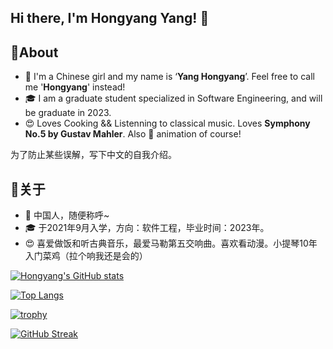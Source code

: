 ## Hi there, I'm Hongyang Yang! 👋

<!--

Here are some ideas to get you started:

- 🔭 I’m currently working on ...
- 🌱 I’m currently learning ...
- 👯 I’m looking to collaborate on ...
- 🤔 I’m looking for help with ...
- 💬 Ask me about ...
- 📫 How to reach me: ...
- 😄 Pronouns: ...
- ⚡ Fun fact: ...d
-->
## 🚀About
* 👩 I'm a Chinese girl and my name is ‘**Yang Hongyang**’. Feel free to call me '**Hongyang**' instead!
* 🎓 I am a graduate student specialized in Software Engineering, and will be graduate in 2023.
* 😍 Loves Cooking && Listenning to classical music. Loves **Symphony No.5 by Gustav Mahler**. Also 💖 animation of course!

为了防止某些误解，写下中文的自我介绍。

## 🚀关于
* 👩 中国人，随便称呼~ 
* 🎓 于2021年9月入学，方向：软件工程，毕业时间：2023年。
* 😍 喜爱做饭和听古典音乐，最爱马勒第五交响曲。喜欢看动漫。小提琴10年入门菜鸡（拉个响我还是会的）

[![Hongyang's GitHub stats](https://github-readme-stats.vercel.app/api?username=yanghongyang&count_private=true&show_icons=true)](https://github.com/anuraghazra/github-readme-stats)

[![Top Langs](https://github-readme-stats.vercel.app/api/top-langs/?username=yanghongyang&layout=compact&count_private=true&hide=rich%20text%20format)](https://github.com/anuraghazra/github-readme-stats)

[![trophy](https://github-profile-trophy.vercel.app/?username=yanghongyang)](https://github.com/ryo-ma/github-profile-trophy)

[![GitHub Streak](https://github-readme-streak-stats.herokuapp.com?user=yanghongyang)](https://git.io/streak-stats)

